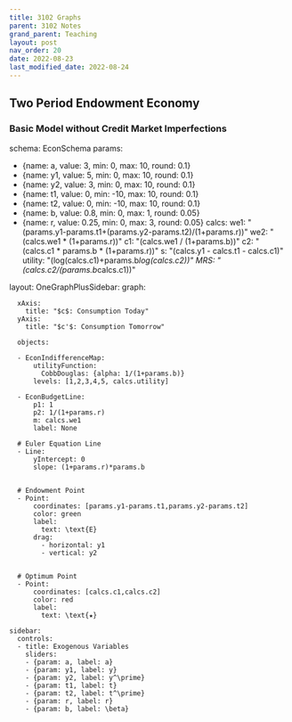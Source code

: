 ```yaml
---
title: 3102 Graphs
parent: 3102 Notes
grand_parent: Teaching
layout: post
nav_order: 20
date: 2022-08-23
last_modified_date: 2022-08-24
---
```



<link href="https://kineticgraphs.org/css/kg.0.2.6.css" rel="stylesheet" type="text/css">
<script src="https://kineticgraphs.org/js/kg.0.2.6.js"></script>


## Two Period Endowment Economy


### Basic Model without Credit Market Imperfections


<div class="kg-container">


schema: EconSchema
params:
- {name: a, value: 3, min: 0, max: 10, round: 0.1}
- {name: y1, value: 5, min: 0, max: 10, round: 0.1}
- {name: y2, value: 3, min: 0, max: 10, round: 0.1}
- {name: t1, value: 0, min: -10, max: 10, round: 0.1}
- {name: t2, value: 0, min: -10, max: 10, round: 0.1}
- {name: b, value: 0.8, min: 0, max: 1, round: 0.05}
- {name: r, value: 0.25, min: 0, max: 3, round: 0.05}
calcs:
  we1: "(params.y1-params.t1+(params.y2-params.t2)/(1+params.r))"
  we2: "(calcs.we1 * (1+params.r))"
  c1: "(calcs.we1 / (1+params.b))"
  c2: "(calcs.c1 * params.b * (1+params.r))"
  s: "(calcs.y1 - calcs.t1 - calcs.c1)"
  utility: "(log(calcs.c1)+params.b*log(calcs.c2))"
  MRS: "(calcs.c2/(params.b*calcs.c1))"

layout:
  OneGraphPlusSidebar:
    graph:
    
      xAxis: 
        title: "$c$: Consumption Today"
      yAxis: 
        title: "$c'$: Consumption Tomorrow"

      objects:
               
      - EconIndifferenceMap:
          utilityFunction:
            CobbDouglas: {alpha: 1/(1+params.b)}
          levels: [1,2,3,4,5, calcs.utility]
      
      - EconBudgetLine:
          p1: 1
          p2: 1/(1+params.r)
          m: calcs.we1
          label: None

	  # Euler Equation Line
      - Line:
          yIntercept: 0
          slope: (1+params.r)*params.b


      # Endowment Point
      - Point:
          coordinates: [params.y1-params.t1,params.y2-params.t2]
          color: green
          label:
            text: \text{E}
          drag: 
            - horizontal: y1
            - vertical: y2


      # Optimum Point
      - Point:
          coordinates: [calcs.c1,calcs.c2]
          color: red
          label:
            text: \text{★}

    sidebar:
      controls:
      - title: Exogenous Variables
        sliders:
        - {param: a, label: a}
        - {param: y1, label: y}
        - {param: y2, label: y^\prime}
        - {param: t1, label: t}
        - {param: t2, label: t^\prime}
        - {param: r, label: r}
        - {param: b, label: \beta}


</div>

<!--
Cobb Douglass preferences are equivalent to log plus beta log preferences when alpha = 1/(1+beta) ???
      - ContourMap:
          levels: [0,1,1.5,2,2.5,3, params.utility]
          fn: "log(x)+params.b*log(y)"

      - EconIndifferenceMap:
          utilityFunction:
            CobbDouglas: {alpha: 1/(1+params.b)}
          levels: [1,2,3,4,5, calcs.utility]
      
-->









